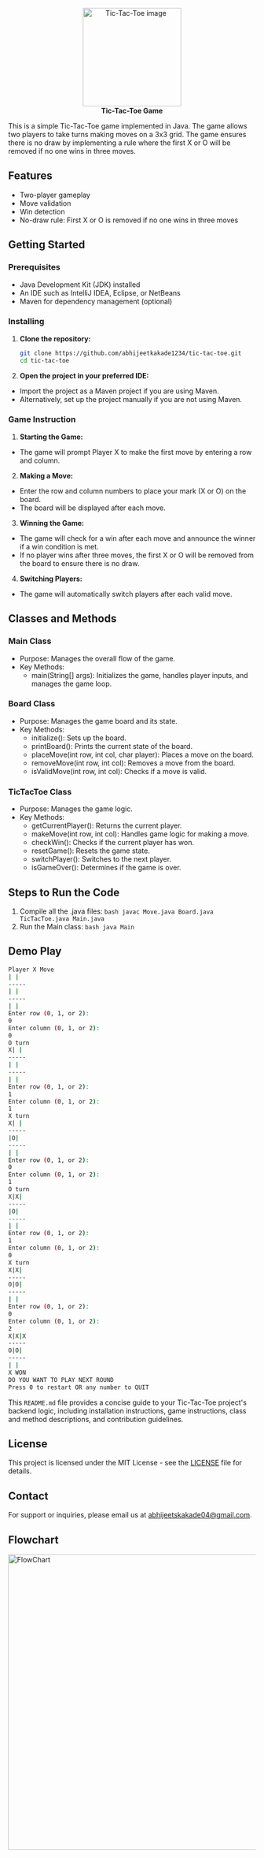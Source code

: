 <p align="center">
  <img src="img/Tic-Tac-Toe Game.jpg" alt="Tic-Tac-Toe image" height="200"/><br>
  <b>Tic-Tac-Toe Game</b>
</p>


This is a simple Tic-Tac-Toe game implemented in Java. The game allows two players to take turns making moves on a 3x3 grid. The game ensures there is no draw by implementing a rule where the first X or O will be removed if no one wins in three moves.

## Features

- Two-player gameplay
- Move validation
- Win detection
- No-draw rule: First X or O is removed if no one wins in three moves

## Getting Started

### Prerequisites

- Java Development Kit (JDK) installed
- An IDE such as IntelliJ IDEA, Eclipse, or NetBeans
- Maven for dependency management (optional)

### Installing

1. **Clone the repository:**
   ```bash
   git clone https://github.com/abhijeetkakade1234/tic-tac-toe.git
   cd tic-tac-toe
2. **Open the project in your preferred IDE:**
  - Import the project as a Maven project if you are using Maven.
  - Alternatively, set up the project manually if you are not using Maven.

### Game Instruction
1. **Starting the Game:**
  - The game will prompt Player X to make the first move by entering a row and column.
    
2. **Making a Move:**
  - Enter the row and column numbers to place your mark (X or O) on the board.
  - The board will be displayed after each move.
3. **Winning the Game:**
  - The game will check for a win after each move and announce the winner if a win condition is met.
  -  If no player wins after three moves, the first X or O will be removed from the board to ensure there is no draw.
4. **Switching Players:**
  - The game will automatically switch players after each valid move.

## Classes and Methods
### Main Class
 - Purpose: Manages the overall flow of the game.
 - Key Methods:
     - main(String[] args): Initializes the game, handles player inputs, and manages the game loop.
  
### Board Class
  - Purpose: Manages the game board and its state.
  - Key Methods:
    - initialize(): Sets up the board.
    - printBoard(): Prints the current state of the board.
    - placeMove(int row, int col, char player): Places a move on the board.
    - removeMove(int row, int col): Removes a move from the board.
    - isValidMove(int row, int col): Checks if a move is valid.
   
### TicTacToe Class
  - Purpose: Manages the game logic.
  - Key Methods:
    - getCurrentPlayer(): Returns the current player.
    - makeMove(int row, int col): Handles game logic for making a move.
    - checkWin(): Checks if the current player has won.
    - resetGame(): Resets the game state.
    - switchPlayer(): Switches to the next player.
    - isGameOver(): Determines if the game is over.

## Steps to Run the Code
  1. Compile all the .java files:
    ``` bash
    javac Move.java Board.java TicTacToe.java Main.java
    ```
  2. Run the Main class:
    ``` bash
    java Main
    ```

## Demo Play

  ``` bash
Player X Move
 | | 
-----
 | | 
-----
 | | 
Enter row (0, 1, or 2):
0
Enter column (0, 1, or 2):
0
O turn
X| | 
-----
 | | 
-----
 | | 
Enter row (0, 1, or 2):
1
Enter column (0, 1, or 2):
1
X turn
X| | 
-----
 |O| 
-----
 | | 
Enter row (0, 1, or 2):
0
Enter column (0, 1, or 2):
1
O turn
X|X| 
-----
 |O| 
-----
 | | 
Enter row (0, 1, or 2):
1
Enter column (0, 1, or 2):
0
X turn
X|X|
-----
O|O|
-----
 | |
Enter row (0, 1, or 2):
0
Enter column (0, 1, or 2):
2
X|X|X
-----
O|O|
-----
 | |
X WON
DO YOU WANT TO PLAY NEXT ROUND
Press 0 to restart OR any number to QUIT
```


This `README.md` file provides a concise guide to your Tic-Tac-Toe project's backend logic, including installation instructions, game instructions, class and method descriptions, and contribution guidelines.

## License

This project is licensed under the MIT License - see the [LICENSE](LICENSE) file for details.

## Contact

For support or inquiries, please email us at abhijeetskakade04@gmail.com.
<br>
## Flowchart 
<img src="img/flowchart.png" alt="FlowChart" height="600"/>
